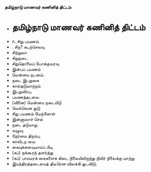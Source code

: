 **தமிழ்நாடு மாணவர் கணினித் திட்டம்**
- # தமிழ்நாடு மாணவர் கணினித் திட்டம்
- n. சிறு பயணம்
- . சிற? கடற்செலவு
- சிற்றுலா
- சிறுநடை
- சிறுதொலைப் போக்குவரவு
- இன்பப் பயணம்
- மென்னய நடனம்.
- நடை இடறுகை
- கால்தடுமாற்றம்
- இடறுவிப்பு
- பயணத்தடவை
- (வினை) மென்னய நடையிடு
- மெல்லென ஓடு
- சிறு பயணம் மேற்கோள்
- இன்னாலாச் செல்
- நடை தடுமாறு
- வழுவு
- நேர்மை திறம்பு
- காலிடற வை
- கையுங்களவுமாய்ப் பிடி
- (கப்) நங்கூரந் தளர்த்து
- (கப்) பாய்மரக் கைகளைக் கிடை நிலையிலிருந்து நிமிர் நிலைக்கு மாற்று
- இயந்திரத்தடையைத் திடீரென விலக்கி ஓடவிடு.

